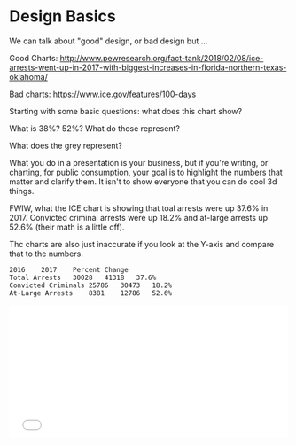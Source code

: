 # Design Basics

We can talk about "good" design, or bad design but ...


Good Charts: http://www.pewresearch.org/fact-tank/2018/02/08/ice-arrests-went-up-in-2017-with-biggest-increases-in-florida-northern-texas-oklahoma/

Bad charts: https://www.ice.gov/features/100-days

Starting with some basic questions: what does this chart show? 

What is 38%? 52%? What do those represent? 

What does the grey represent? 

What you do in a presentation is your business, but if you're writing, or charting, for public consumption, your goal is to highlight the numbers that matter and clarify them. It isn't to show everyone that you can do cool 3d things. 

FWIW, what the ICE chart is showing that toal arrests were up 37.6% in 2017. Convicted criminal arrests were up 18.2% and at-large arrests up 52.6% (their math is a little off).

Thc charts are also just inaccurate if you look at the Y-axis and compare that to the numbers.

	2016	2017	Percent Change
	Total Arrests	30028	41318	37.6%
	Convicted Criminals	25786	30473	18.2%
	At-Large Arrests	8381	12786	52.6%



<iframe id="datawrapper-chart-Ztj22" src="//datawrapper.dwcdn.net/Ztj22/1/" scrolling="no" frameborder="0" allowtransparency="true" style="width: 0; min-width: 100% !important;" height="240"></iframe><script type="text/javascript">if("undefined"==typeof window.datawrapper)window.datawrapper={};window.datawrapper["Ztj22"]={},window.datawrapper["Ztj22"].embedDeltas={"100":605,"200":360,"300":300,"400":283,"500":240,"700":223,"800":223,"900":223,"1000":223},window.datawrapper["Ztj22"].iframe=document.getElementById("datawrapper-chart-Ztj22"),window.datawrapper["Ztj22"].iframe.style.height=window.datawrapper["Ztj22"].embedDeltas[Math.min(1e3,Math.max(100*Math.floor(window.datawrapper["Ztj22"].iframe.offsetWidth/100),100))]+"px",window.addEventListener("message",function(a){if("undefined"!=typeof a.data["datawrapper-height"])for(var b in a.data["datawrapper-height"])if("Ztj22"==b)window.datawrapper["Ztj22"].iframe.style.height=a.data["datawrapper-height"][b]+"px"});</script>

